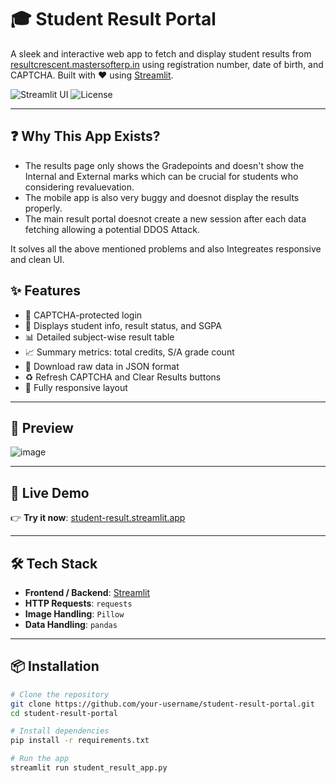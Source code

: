 # 🎓 Student Result Portal

A sleek and interactive web app to fetch and display student results from [resultcrescent.mastersofterp.in](https://resultcrescent.mastersofterp.in) using registration number, date of birth, and CAPTCHA. Built with ❤️ using [Streamlit](https://streamlit.io/).

![Streamlit UI](https://img.shields.io/badge/Built%20With-Streamlit-red?style=flat-square)
![License](https://img.shields.io/badge/license-MIT-green.svg?style=flat-square)

---
## ❓ Why This App Exists?
- The results page only shows the Gradepoints and doesn't show the Internal and External marks which can be crucial for students who considering revaluevation.
- The mobile app is also very buggy and doesnot display the results properly.
- The main result portal doesnot create a new session after each data fetching allowing a potential DDOS Attack.

It solves all the above mentioned problems and also Integreates responsive and clean UI.

## ✨ Features

- 🔐 CAPTCHA-protected login
- 📄 Displays student info, result status, and SGPA
- 📊 Detailed subject-wise result table
- 📈 Summary metrics: total credits, S/A grade count
- 💾 Download raw data in JSON format
- ♻️ Refresh CAPTCHA and Clear Results buttons
- 📱 Fully responsive layout

---

## 📸 Preview

![image](https://github.com/user-attachments/assets/2447d5ec-6201-4f53-bdc0-df832418a1b3)


---

## 🚀 Live Demo

👉 **Try it now**: [student-result.streamlit.app](https://student-result-app-4dsthzbl2aeyjc5bpmvsnb.streamlit.app/)

---

## 🛠️ Tech Stack

- **Frontend / Backend**: [Streamlit](https://streamlit.io)
- **HTTP Requests**: `requests`
- **Image Handling**: `Pillow`
- **Data Handling**: `pandas`

---

## 📦 Installation

```bash
# Clone the repository
git clone https://github.com/your-username/student-result-portal.git
cd student-result-portal

# Install dependencies
pip install -r requirements.txt

# Run the app
streamlit run student_result_app.py
